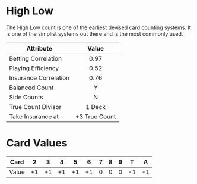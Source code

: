 # High Low

The High Low count is one of the earliest devised card counting systems. It is one of the simplist systems out there and is the most commonly used.

| Attribute             | Value         |
| ---                   | :-:           |
| Betting Correlation   | 0.97          |
| Playing Efficiency    | 0.52          |
| Insurance Correlation | 0.76          |
| Balanced Count        | Y             |
| Side Counts           | N             |
| True Count Divisor    | 1 Deck        |
| Take Insurance at     | +3 True Count |


# Card Values

| Card  | 2   | 3   | 4   | 5   | 6   | 7   | 8   | 9   | T   | A   |
| ---   | --- | --- | --- | --- | --- | --- | --- | --- | --- | --- |
| Value | +1  | +1  | +1  | +1  | +1  | 0   | 0   | 0   | -1  | -1  |
